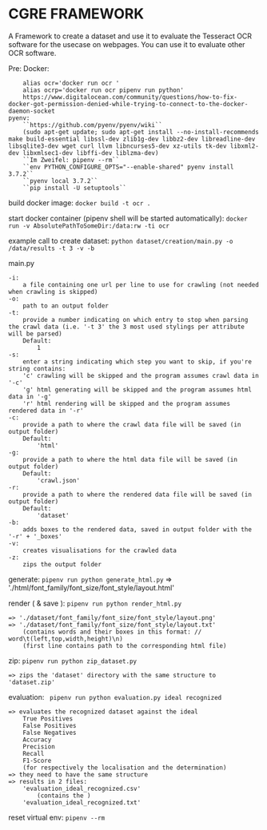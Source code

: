 # CGRE FRAMEWORK

A Framework to create a dataset and use it to evaluate the Tesseract OCR software for the usecase on webpages.
You can use it to evaluate other OCR software.

Pre:
    Docker:
        
        alias ocr='docker run ocr '
        alias ocrp='docker run ocr pipenv run python'
        https://www.digitalocean.com/community/questions/how-to-fix-docker-got-permission-denied-while-trying-to-connect-to-the-docker-daemon-socket
    pyenv:
        ``https://github.com/pyenv/pyenv/wiki``
        (sudo apt-get update; sudo apt-get install --no-install-recommends make build-essential libssl-dev zlib1g-dev libbz2-dev libreadline-dev libsqlite3-dev wget curl llvm libncurses5-dev xz-utils tk-dev libxml2-dev libxmlsec1-dev libffi-dev liblzma-dev)
        ``Im Zweifel: pipenv --rm``
        ``env PYTHON_CONFIGURE_OPTS="--enable-shared" pyenv install 3.7.2``
        ``pyenv local 3.7.2``
        ``pip install -U setuptools``


build docker image:
`` docker build -t ocr . ``

start docker container (pipenv shell will be started automatically):
`` docker run -v AbsolutePathToSomeDir:/data:rw -ti ocr ``

example call to create dataset:
`` python dataset/creation/main.py -o /data/results -t 3 -v -b ``

main.py

    -i:
        a file containing one url per line to use for crawling (not needed when crawling is skipped)
    -o:
        path to an output folder        
    -t:
        provide a number indicating on which entry to stop when parsing the crawl data (i.e. '-t 3' the 3 most used stylings per attribute will be parsed)
        Default:
            1
    -s:
        enter a string indicating which step you want to skip, if you're string contains:
        'c' crawling will be skipped and the program assumes crawl data in '-c'
        'g' html generating will be skipped and the program assumes html data in '-g'
        'r' html rendering will be skipped and the program assumes rendered data in '-r'
    -c:
        provide a path to where the crawl data file will be saved (in output folder)
        Default:
            'html'
    -g:
        provide a path to where the html data file will be saved (in output folder)
        Default:
            'crawl.json'
    -r:
        provide a path to where the rendered data file will be saved (in output folder)
        Default:
            'dataset'
    -b:
        adds boxes to the rendered data, saved in output folder with the '-r' + '_boxes'
    -v:
        creates visualisations for the crawled data
    -z:
        zips the output folder




generate:
`` pipenv run python generate_html.py ``
    => './html/font_family/font_size/font_style/layout.html'

render ( & save ):
`` pipenv run python render_html.py ``

    => './dataset/font_family/font_size/font_style/layout.png'  
    => './dataset/font_family/font_size/font_style/layout.txt'  
        (contains words and their boxes in this format: // word\t(left,top,width,height)\n)  
        (first line contains path to the corresponding html file)

zip:
`` pipenv run python zip_dataset.py ``

    => zips the 'dataset' directory with the same structure to 'dataset.zip'

evaluation:
`` pipenv run python evaluation.py ideal recognized``

    => evaluates the recognized dataset against the ideal
        True Positives 
        False Positives
        False Negatives
        Accuracy
        Precision
        Recall
        F1-Score
        (for respectively the localisation and the determination)
    => they need to have the same structure
    => results in 2 files:
        'evaluation_ideal_recognized.csv'
            (contains the )
        'evaluation_ideal_recognized.txt'


reset virtual env:
``pipenv --rm``
